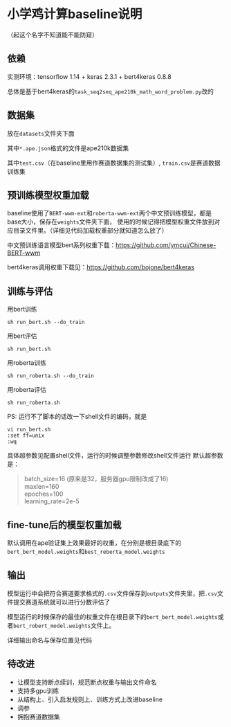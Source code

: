 # 小学鸡计算baseline说明

（起这个名字不知道能不能防窥）

## 依赖
实测环境：tensorflow 1.14 + keras 2.3.1 + bert4keras 0.8.8

总体是基于bert4keras的`task_seq2seq_ape210k_math_word_problem.py`改的

## 数据集
放在`datasets`文件夹下面

其中`*.ape.json`格式的文件是ape210k数据集

其中`test.csv`（在baseline里用作赛道数据集的测试集）, `train.csv`是赛道数据训练集

## 预训练模型权重加载

baseline使用了`BERT-wwm-ext`和`roberta-wwm-ext`两个中文预训练模型，都是base大小，保存在`weights`文件夹下面，
使用的时候记得把模型权重文件放到对应目录文件里。（详细见代码加载权重部分就知道怎么放了）

中文预训练语言模型bert系列权重下载：https://github.com/ymcui/Chinese-BERT-wwm

bert4keras调用权重下载见：https://github.com/bojone/bert4keras


## 训练与评估


用bert训练
```shell
sh run_bert.sh --do_train
```

用bert评估
```
sh run_bert.sh 
```

用roberta训练
```
sh run_roberta.sh --do_train 
```

用roberta评估
```
sh run_roberta.sh 
```

PS: 运行不了脚本的话改一下shell文件的编码，就是
```
vi run_bert.sh
:set ff=unix
:wq
```

具体超参数见配置shell文件，运行的时候调整参数修改shell文件运行
默认超参数是：
> batch_size=16 (原来是32，服务器gpu限制改成了16)   
maxlen=160      
epoches=100   
learning_rate=2e-5


## fine-tune后的模型权重加载
默认调用在ape验证集上效果最好的权重，在分别是根目录底下的`bert_bert_model.weights`和`best_reberta_model.weights`

## 输出
模型运行中会把符合赛道要求格式的`.csv`文件保存到`outputs`文件夹里，把`.csv`文件提交赛道系统就可以进行分数评估了

模型运行的时候保存的最佳的权重文件在根目录下的`bert_bert_model.weights`或者`bert_robert_model.weights`文件上。

详细输出命名与保存位置见代码


## 待改进
- 让模型支持断点续训，规范断点权重与输出文件命名
- 支持多gpu训练
- 从结构上、引入启发规则上、训练方式上改进baseline
- 调参
- 拥抱赛道数据集
